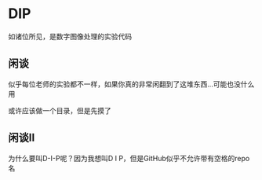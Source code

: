 # DIP

如诸位所见，是数字图像处理的实验代码

## 闲谈

似乎每位老师的实验都不一样，如果你真的非常闲翻到了这堆东西...可能也没什么用

或许应该做一个目录，但是先摸了

## 闲谈II

为什么要叫D-I-P呢？因为我想叫D I P，但是GitHub似乎不允许带有空格的repo名